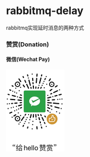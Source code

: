 # rabbitmq-delay
rabbitmq实现延时消息的两种方式


### 赞赏(Donation)


#### 微信(Wechat Pay)

![donation-wechatpay](/assets/img/donate-wechatpay.png)